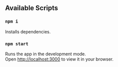 ## Available Scripts

### `npm i`

Installs dependencies.

### `npm start`

Runs the app in the development mode.\
Open [http://localhost:3000](http://localhost:3000) to view it in your browser.
